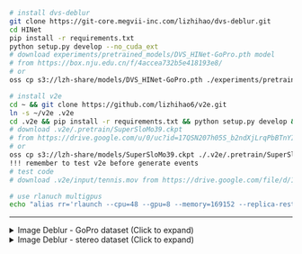 ``` bash
# install dvs-deblur
git clone https://git-core.megvii-inc.com/lizhihao/dvs-deblur.git
cd HINet
pip install -r requirements.txt
python setup.py develop --no_cuda_ext
# download experiments/pretrained_models/DVS_HINet-GoPro.pth model 
# from https://box.nju.edu.cn/f/4accea732b5e418193e8/
# or
oss cp s3://lzh-share/models/DVS_HINet-GoPro.pth ./experiments/pretrained_models/DVS_HINet-GoPro.pth

# install v2e
cd ~ && git clone https://github.com/lizhihao6/v2e.git
ln -s ~/v2e .v2e
cd .v2e && pip install -r requirements.txt && python setup.py develop && cd ../
# download .v2e/.pretrain/SuperSloMo39.ckpt 
# from https://drive.google.com/u/0/uc?id=17QSN207h05S_b2ndXjLrqPbBTnYIl0Vb&export=download
# or
oss cp s3://lzh-share/models/SuperSloMo39.ckpt ./.v2e/.pretrain/SuperSloMo39.ckpt
!!! remember to test v2e before generate events
# test code
# download .v2e/input/tennis.mov from https://drive.google.com/file/d/1dNUXJGlpEM51UVYH4-ZInN9pf0bHGgT_/view

# use rlanuch multigpus
echo "alias rr='rlaunch --cpu=48 --gpu=8 --memory=169152 --replica-restart=on-failure -P 1 --preemptible=no '" >> ~/.zshrc
```

---


<details>
  <summary>Image Deblur - GoPro dataset (Click to expand) </summary>

* **generate datasets **(!!! only need when you want to regenerate events !!!)**
    * ```python scripts/data_preparation/gopro.py```

* prepare datasets
  ``` bash
  oss sync s3://lzh-share/GOPRO_Large/ /data/GOPRO_Large/
  oss sync s3://lzh-share/GoPro/ /data/GoPro/
  ln -s /data/GoPro datasets/GoPro
  ln -s /data/GOPRO_Large datasets/GOPRO_Large 
  ```

* eval
    * download [pretrained model](https://drive.google.com/file/d/1dw8PKVkLfISzNtUu3gqGh83NBO83ZQ5n/view?usp=sharing) to
      ./experiments/pretrained_models/HINet-GoPro.pth
    * ```python basicsr/test.py -opt options/test/GoPro/HINet-GoPro.yml  ```

* train

    * ```python -m torch.distributed.launch --nproc_per_node=8 --master_port=4321 basicsr/train.py -opt options/train/GoPro/HINet.yml --launcher pytorch```

</details>


<details>
  <summary>Image Deblur - stereo dataset (Click to expand) </summary>

* **generate datasets **(!!! only need when you want to regenerate events !!!)**
  ```
  # x16 VFI
  git clone https://github.com/lizhihao6/ABME.git
  python3 stereo_blur_x16.py [0-8] (use rlanch) 
  # generate events
  python3 scripts/data_preparation/dvs_genertor.py [0-8] (use rlanuch)
  # crop
  cd scripts/data_preparation && python3 stereo.py (use rlanuch)
  # make nori
  cd scripts/data_preparation/make_nori_ll3/make_stereo_nori.py (use rlanuch)
  ```

* prepare datasets
  ``` bash
  oss cp s3://lzh-share/stereo_blur_data/train_v4.nori.json /data/stereo_blur_data/train_v4.nori.json
  oss cp s3://lzh-share/stereo_blur_data/test_v4.nori.json /data/stereo_blur_data/test_v4.nori.json
  oss sync s3://lzh-share/stereo_blur_data/test /data/stereo_blur_data/test
  ln -s /data/stereo_blur_data datasets/stereo_blur_data
  ```

* eval
    * download [pretrained model](https://drive.google.com/file/d/1dw8PKVkLfISzNtUu3gqGh83NBO83ZQ5n/view?usp=sharing) to
      ./experiments/pretrained_models/HINet-GoPro.pth
    * ```python basicsr/test.py -opt options/test/Stereo/HINet-MiDVS.yml  ```

* train

    * ``` python -m torch.distributed.launch --nproc_per_node=8 --master_port=4321 basicsr/train.py -opt options/train/Stereo/DVS_HINet.yml --launcher pytorch```

</details>
